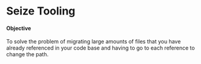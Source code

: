 # Seize Tooling

#### Objective
To solve the problem of migrating large amounts of files that you have already
referenced in your code base and having to go to each reference to change the
path.